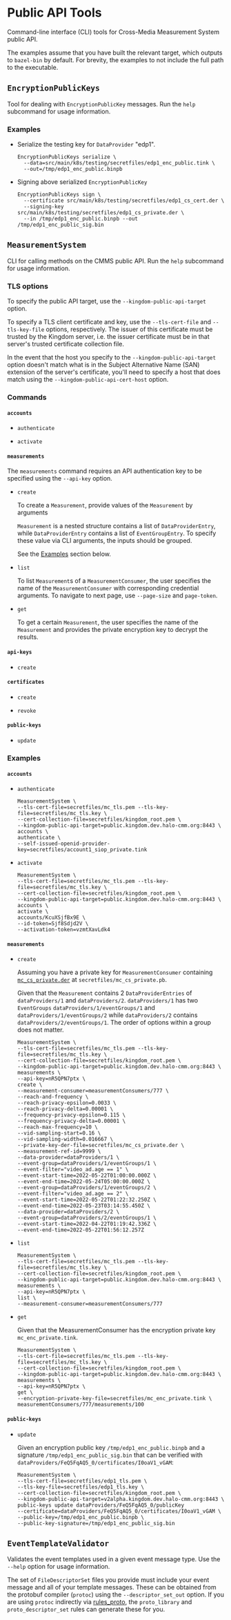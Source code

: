# Public API Tools

Command-line interface (CLI) tools for Cross-Media Measurement System public
API.

The examples assume that you have built the relevant target, which outputs to
`bazel-bin` by default. For brevity, the examples to not include the full path
to the executable.

## `EncryptionPublicKeys`

Tool for dealing with `EncryptionPublicKey` messages. Run the `help` subcommand
for usage information.

### Examples

*   Serialize the testing key for `DataProvider` "edp1".

    ```shell
    EncryptionPublicKeys serialize \
      --data=src/main/k8s/testing/secretfiles/edp1_enc_public.tink \
      --out=/tmp/edp1_enc_public.binpb
    ```

*   Signing above serialized `EncryptionPublicKey`

    ```shell
    EncryptionPublicKeys sign \
      --certificate src/main/k8s/testing/secretfiles/edp1_cs_cert.der \
      --signing-key src/main/k8s/testing/secretfiles/edp1_cs_private.der \
      --in /tmp/edp1_enc_public.binpb --out /tmp/edp1_enc_public_sig.bin
    ```

## `MeasurementSystem`

CLI for calling methods on the CMMS public API. Run the `help` subcommand for
usage information.

### TLS options

To specify the public API target, use the `--kingdom-public-api-target` option.

To specify a TLS client certificate and key, use the `--tls-cert-file` and
`--tls-key-file` options, respectively. The issuer of this certificate must be
trusted by the Kingdom server, i.e. the issuer certificate must be in that
server's trusted certificate collection file.

In the event that the host you specify to the `--kingdom-public-api-target`
option doesn't match what is in the Subject Alternative Name (SAN) extension of
the server's certificate, you'll need to specify a host that does match using
the `--kingdom-public-api-cert-host` option.

### Commands

#### `accounts`

*   `authenticate`

*   `activate`

#### `measurements`

The `measurements` command requires an API authentication key to be specified
using the `--api-key` option.

*   `create`

    To create a `Measurement`, provide values of the `Measurement` by arguments

    `Measurement` is a nested structure contains a list of `DataProviderEntry`,
    while `DataProviderEntry` contains a list of `EventGroupEntry`. To specify
    these value via CLI arguments, the inputs should be grouped.

    See the [Examples](#examples-1) section below.

*   `list`

    To list `Measurement`s of a `MeasurementConsumer`, the user specifies the
    name of the `MeasurementConsumer` with corresponding credential arguments.
    To navigate to next page, use `--page-size` and `page-token`.

*   `get`

    To get a certain `Measurement`, the user specifies the name of the
    `Measurement` and provides the private encryption key to decrypt the
    results.

#### `api-keys`

*   `create`

#### `certificates`

*   `create`

*   `revoke`

#### `public-keys`

*   `update`

### Examples

#### `accounts`

*   `authenticate`

    ```shell
    MeasurementSystem \
    --tls-cert-file=secretfiles/mc_tls.pem --tls-key-file=secretfiles/mc_tls.key \
    --cert-collection-file=secretfiles/kingdom_root.pem \
    --kingdom-public-api-target=public.kingdom.dev.halo-cmm.org:8443 \
    accounts \
    authenticate \
    --self-issued-openid-provider-key=secretfiles/account1_siop_private.tink
    ```

*   `activate`

    ```shell
    MeasurementSystem \
    --tls-cert-file=secretfiles/mc_tls.pem --tls-key-file=secretfiles/mc_tls.key \
    --cert-collection-file=secretfiles/kingdom_root.pem \
    --kingdom-public-api-target=public.kingdom.dev.halo-cmm.org:8443 \
    accounts \
    activate \
    accounts/KcuXSjfBx9E \
    --id-token=Sjf8Sdjd2V \
    --activation-token=vzmtXavLdk4
    ```

#### `measurements`

*   `create`

    Assuming you have a private key for `MeasurementConsumer` containing
    [`mc_cs_private.der`](../../../../../../../k8s/testing/secretfiles/mc_cs_private.der)
    at `secretfiles/mc_cs_private.pb`.

    Given that the `Measurement` contains 2 `DataProviderEntries` of
    `dataProviders/1` and `dataProviders/2`. `dataProviders/1` has two
    `EventGroups` `dataProviders/1/eventGroups/1` and
    `dataProviders/1/eventGroups/2` while `dataProviders/2` contains
    `dataProviders/2/eventGroups/1`. The order of options within a group does
    not matter.

    ```shell
    MeasurementSystem \
    --tls-cert-file=secretfiles/mc_tls.pem --tls-key-file=secretfiles/mc_tls.key \
    --cert-collection-file=secretfiles/kingdom_root.pem \
    --kingdom-public-api-target=public.kingdom.dev.halo-cmm.org:8443 \
    measurements \
    --api-key=nR5QPN7ptx \
    create \
    --measurement-consumer=measurementConsumers/777 \
    --reach-and-frequency \
    --reach-privacy-epsilon=0.0033 \
    --reach-privacy-delta=0.00001 \
    --frequency-privacy-epsilon=0.115 \
    --frequency-privacy-delta=0.00001 \
    --reach-max-frequency=10 \
    --vid-sampling-start=0.16 \
    --vid-sampling-width=0.016667 \
    --private-key-der-file=secretfiles/mc_cs_private.der \
    --measurement-ref-id=9999 \
    --data-provider=dataProviders/1 \
    --event-group=dataProviders/1/eventGroups/1 \
    --event-filter="video_ad.age == 1" \
    --event-start-time=2022-05-22T01:00:00.000Z \
    --event-end-time=2022-05-24T05:00:00.000Z \
    --event-group=dataProviders/1/eventGroups/2 \
    --event-filter="video_ad.age == 2" \
    --event-start-time=2022-05-22T01:22:32.250Z \
    --event-end-time=2022-05-23T03:14:55.450Z \
    --data-provider=dataProviders/2 \
    --event-group=dataProviders/2/eventGroups/1 \
    --event-start-time=2022-04-22T01:19:42.336Z \
    --event-end-time=2022-05-22T01:56:12.257Z
    ```

*   `list`

    ```shell
    MeasurementSystem \
    --tls-cert-file=secretfiles/mc_tls.pem --tls-key-file=secretfiles/mc_tls.key \
    --cert-collection-file=secretfiles/kingdom_root.pem \
    --kingdom-public-api-target=public.kingdom.dev.halo-cmm.org:8443 \
    measurements \
    --api-key=nR5QPN7ptx \
    list \
    --measurement-consumer=measurementConsumers/777
    ```

*   `get`

    Given that the MeasurementConsumer has the encryption private key
    `mc_enc_private.tink`.

    ```shell
    MeasurementSystem \
    --tls-cert-file=secretfiles/mc_tls.pem --tls-key-file=secretfiles/mc_tls.key \
    --cert-collection-file=secretfiles/kingdom_root.pem \
    --kingdom-public-api-target=public.kingdom.dev.halo-cmm.org:8443 \
    measurements \
    --api-key=nR5QPN7ptx \
    get \
    --encryption-private-key-file=secretfiles/mc_enc_private.tink \
    measurementConsumers/777/measurements/100
    ```

#### `public-keys`

*   `update`

    Given an encryption public key `/tmp/edp1_enc_public.binpb` and a signature
    `/tmp/edp1_enc_public_sig.bin` that can be verified with
    `dataProviders/FeQ5FqAQ5_0/certificates/I0oaV1_vGAM`:

    ```shell
    MeasurementSystem \
    --tls-cert-file=secretfiles/edp1_tls.pem \
    --tls-key-file=secretfiles/edp1_tls.key \
    --cert-collection-file=secretfiles/kingdom_root.pem \
    --kingdom-public-api-target=v2alpha.kingdom.dev.halo-cmm.org:8443 \
    public-keys update dataProviders/FeQ5FqAQ5_0/publicKey
    --certificate=dataProviders/FeQ5FqAQ5_0/certificates/I0oaV1_vGAM \
    --public-key=/tmp/edp1_enc_public.binpb \
    --public-key-signature=/tmp/edp1_enc_public_sig.bin
    ```

## `EventTemplateValidator`

Validates the event templates used in a given event message type. Use the
`--help` option for usage information.

The set of `FileDescriptorSet` files you provide must include your event message
and all of your template messages. These can be obtained from the protobuf
compiler (`protoc`) using the `--descriptor_set_out` option. If you are using
`protoc` indirectly via
[rules_proto](https://github.com/bazelbuild/rules_proto), the `proto_library`
and `proto_descriptor_set` rules can generate these for you.
